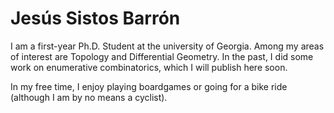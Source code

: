 # Jesús Sistos Barrón

I am a first-year Ph.D. Student at the university of Georgia. Among my areas of interest are Topology and Differential Geometry. In the past, I did some work on enumerative combinatorics, which I will publish here soon.

In my free time, I enjoy playing boardgames or going for a bike ride (although I am by no means a cyclist).
